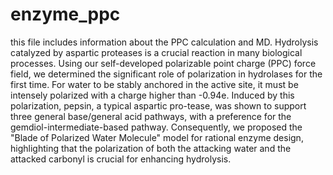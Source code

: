 # enzyme_ppc
this file includes information about the PPC calculation and MD.
Hydrolysis catalyzed by aspartic proteases is a crucial reaction in many biological processes.  Using our self-developed polarizable point charge (PPC) force field, we determined the significant role of polarization in hydrolases for the first time. For water to be stably anchored in the active site, it must be intensely polarized with a charge higher than -0.94e. Induced by this polarization, pepsin, a typical aspartic pro-tease, was shown to support three general base/general acid pathways, with a preference for the gemdiol-intermediate-based pathway. Consequently, we proposed the "Blade of Polarized Water Molecule" model for rational enzyme design, highlighting that the polarization of both the attacking water and the attacked carbonyl is crucial for enhancing hydrolysis.
